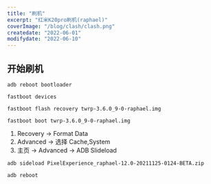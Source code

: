 ```yaml
---
title: "刷机"
excerpt: "红米K20pro刷机(raphael)"
coverImage: "/blog/clash/clash.png"
createdate: "2022-06-01"
modifydate: "2022-06-10"
---
```


## 开始刷机

```console
adb reboot bootloader
```

```console
fastboot devices
```

```console
fastboot flash recovery twrp-3.6.0_9-0-raphael.img
```

```console
fastboot boot twrp-3.6.0_9-0-raphael.img
```

1. Recovery -> Format Data
2. Advanced -> 选择 Cache,System
3. 主页 -> Advanced -> ADB Slideload

```console
adb sideload PixelExperience_raphael-12.0-20211125-0124-BETA.zip
```

```console
adb reboot
```

